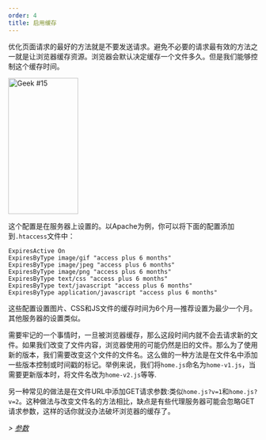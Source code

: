 ```yaml
---
order: 4
title: 启用缓存
---
```


优化页面请求的最好的方法就是不要发送请求。避免不必要的请求最有效的方法之一就是让浏览器缓存资源。浏览器会默认决定缓存一个文件多久。但是我们能够控制这个缓存时间。

<div class="img-right">
  <img id="geek-15" class="icos-geek" src="http://browserdiet.com/en/assets/img/15.png" alt="Geek #15" width="141" height="275" />
</div>

这个配置是在服务器上设置的。以Apache为例，你可以将下面的配置添加到`.htaccess`文件中：

```
ExpiresActive On
ExpiresByType image/gif "access plus 6 months"
ExpiresByType image/jpeg "access plus 6 months"
ExpiresByType image/png "access plus 6 months"
ExpiresByType text/css "access plus 6 months"
ExpiresByType text/javascript "access plus 6 months"
ExpiresByType application/javascript "access plus 6 months"
```

这些配置设置图片、CSS和JS文件的缓存时间为6个月&mdash;推荐设置为最少一个月。其他服务器的设置类似。

需要牢记的一个事情时，一旦被浏览器缓存，那么这段时间内就不会去请求新的文件。如果我们改变了文件内容，浏览器使用的可能仍然是旧的文件。那么为了使用新的版本，我们需要改变这个文件的文件名。这么做的一种方法是在文件名中添加一些版本控制或时间戳的标记。举例来说，我们将`home.js`命名为`home-v1.js`，当需要更新版本时，将文件名改为`home-v2.js`等等.

另一种常见的做法是在文件URL中添加GET请求参数:类似`home.js?v=1`和`home.js?v=2`。这种做法与改变文件名的方法相比，缺点是有些代理服务器可能会忽略GET请求参数，这样的话你就没办法破坏浏览器的缓存了。

*> [参数](https://github.com/zenorocha/browser-diet/wiki/References#enable-smart-caching)*

